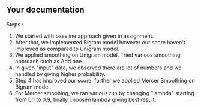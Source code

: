 
Your documentation
------------------
Steps :
1. We started with baseline approach given in assignment.
2. After that, we implemented Bigram model however our score haven't improved as compared to Unigram model.
3. We applied smoothing on Unigram model. Tried various smoothing approach such as Add one.
4. In given "input" data, we observed there are lot of numbers and we handled by giving higher probability.
5. Step 4 has improved our score, further we applied Mercer Smoothing on Bigram model.
6. For Mercer smoohing, we ran various run by changing "lambda" starting from 0.1 to 0.9, finally choosen lambda giving best result.   